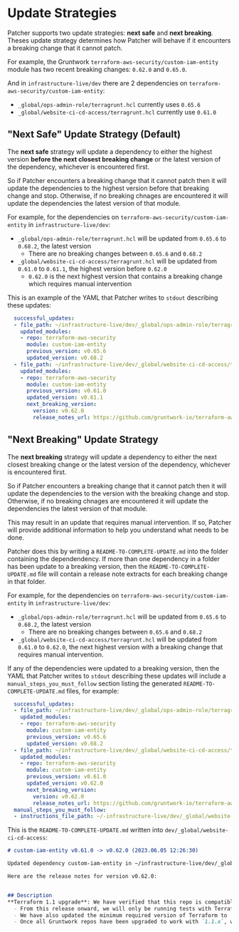 # Update Strategies

Patcher supports two update strategies: **next safe** and **next breaking**. Theses update strategy determines how Patcher will behave if it encounters a breaking change that it cannot patch.

For example, the Gruntwork `terraform-aws-security/custom-iam-entity` module has two recent breaking changes: `0.62.0` and `0.65.0`.

And in `infrastructure-live/dev` there are 2 dependencies on `terraform-aws-security/custom-iam-entity`:
- `_global/ops-admin-role/terragrunt.hcl` currently uses `0.65.6`
- `_global/website-ci-cd-access/terragrunt.hcl` currently use `0.61.0`

## "Next Safe" Update Strategy (Default)

The **next safe** strategy will update a dependency to either the highest version **before the next closest breaking change** or the latest version of the dependency, whichever is encountered first.

So if Patcher encounters a breaking change that it cannot patch then it will update the dependencies to the highest version before that breaking change and stop. Otherwise, if no breaking chnages are encountered it will update the dependencies the latest version of that module.

For example, for the dependencies on `terraform-aws-security/custom-iam-entity` in `infrastructure-live/dev`:
- `_global/ops-admin-role/terragrunt.hcl` will be updated from `0.65.6` to `0.68.2`, the latest version
  - There are no breaking changes between `0.65.6` and `0.68.2`
- `_global/website-ci-cd-access/terragrunt.hcl` will be updated from `0.61.0` to `0.61.1`, the highest version before `0.62.0`
  - `0.62.0` is the next highest version that contains a breaking change which requires manual intervention

This is an example of the YAML that Patcher writes to `stdout` describing these updates:

```yaml
  successful_updates:
  - file_path: ~/infrastructure-live/dev/_global/ops-admin-role/terragrunt.hcl
    updated_modules:
    - repo: terraform-aws-security
      module: custom-iam-entity
      previous_version: v0.65.6
      updated_version: v0.68.2
  - file_path: ~/infrastructure-live/dev/_global/website-ci-cd-access/terragrunt.hcl
    updated_modules:
    - repo: terraform-aws-security
      module: custom-iam-entity
      previous_version: v0.61.0
      updated_version: v0.61.1
      next_breaking_version:
        version: v0.62.0
        release_notes_url: https://github.com/gruntwork-io/terraform-aws-security/releases/tag/v0.62.0
```

## "Next Breaking" Update Strategy

The **next breaking** strategy will update a dependency to either the next closest breaking change or the latest version of the dependency, whichever is encountered first.

So if Patcher encounters a breaking change that it cannot patch then it will update the dependencies to the version with the breaking change and stop. Otherwise, if no breaking chnages are encountered it will update the dependencies the latest version of that module.

This may result in an update that requires manual intervention. If so, Patcher will provide additional information to help you understand what needs to be done.

Patcher does this by writing a `README-TO-COMPLETE-UPDATE.md` into the folder containing the dependendency. If more than one dependency in a folder has been update to a breaking version, then the `README-TO-COMPLETE-UPDATE.md` file will contain a release note extracts for each breaking change in that folder.

For example, for the dependencies on `terraform-aws-security/custom-iam-entity` in `infrastructure-live/dev`:
- `_global/ops-admin-role/terragrunt.hcl` will be updated from `0.65.6` to `0.68.2`, the latest version
  - There are no breaking changes between `0.65.6` and `0.68.2`
- `_global/website-ci-cd-access/terragrunt.hcl` will be updated from `0.61.0` to `0.62.0`, the next highest version with a breaking change that requires manual intervention.

If any of the dependencies were updated to a breaking version, then the YAML that Patcher writes to `stdout` describing these updates will include a `manual_steps_you_must_follow` section listing the generated `README-TO-COMPLETE-UPDATE.md` files, for example:

```yaml
  successful_updates:
  - file_path: ~/infrastructure-live/dev/_global/ops-admin-role/terragrunt.hcl
    updated_modules:
    - repo: terraform-aws-security
      module: custom-iam-entity
      previous_version: v0.65.6
      updated_version: v0.68.2
  - file_path: ~/infrastructure-live/dev/_global/website-ci-cd-access/terragrunt.hcl
    updated_modules:
    - repo: terraform-aws-security
      module: custom-iam-entity
      previous_version: v0.61.0
      updated_version: v0.62.0
      next_breaking_version:
        version: v0.62.0
        release_notes_url: https://github.com/gruntwork-io/terraform-aws-security/releases/tag/v0.62.0
  manual_steps_you_must_follow:
  - instructions_file_path: ~/-infrastructure-live/dev/_global/website-ci-cd-access/README-TO-COMPLETE-UPDATE.md
```

This is the `README-TO-COMPLETE-UPDATE.md` written into `dev/_global/website-ci-cd-access`:

```markdown
# custom-iam-entity v0.61.0 -> v0.62.0 (2023.06.05 12:26:30)

Updated dependency custom-iam-entity in ~/infrastructure-live/dev/_global/website-ci-cd-access/terragrunt.hcl to version v0.62.0, which contains breaking changes. You MUST follow the instructions in the release notes to complete this update safely: https://github.com/gruntwork-io/terraform-aws-security/releases/tag/v0.62.0

Here are the release notes for version v0.62.0:


## Description
**Terraform 1.1 upgrade**: We have verified that this repo is compatible with Terraform `1.1.x`!
  - From this release onward, we will only be running tests with Terraform `1.1.x` against this repo, so we recommend updating to `1.1.x` soon!
  - We have also updated the minimum required version of Terraform to `1.0.0`. While our repos might continue to be compatible with pre-1.0.0 version of Terraform, we are no longer making any guarantees of that.
  - Once all Gruntwork repos have been upgraded to work with `1.1.x`, we will publish a migration guide with a version compatibility table and announce it all via the Gruntwork Newsletter.
```

<!-- ##DOCS-SOURCER-START
{
  "sourcePlugin": "local-copier",
  "hash": "8d061baf95ac0bf189c1a5f0b390e965"
}
##DOCS-SOURCER-END -->
